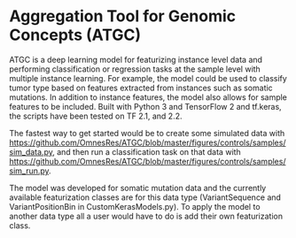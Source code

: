 # Aggregation Tool for Genomic Concepts (ATGC)
ATGC is a deep learning model for featurizing instance level data and performing classification or regression tasks at the sample level with multiple instance learning.  For example, the model could be used to classify tumor type based on features extracted from instances such as somatic mutations.  In addition to instance features, the model also allows for sample features to be included.  Built with Python 3 and TensorFlow 2 and tf.keras, the scripts have been tested on TF 2.1, and 2.2.

The fastest way to get started would be to create some simulated data with https://github.com/OmnesRes/ATGC/blob/master/figures/controls/samples/sim_data.py, and then run a classification task on that data with https://github.com/OmnesRes/ATGC/blob/master/figures/controls/samples/sim_run.py.

The model was developed for somatic mutation data and the currently available featurization classes are for this data type (VariantSequence and VariantPositionBin in CustomKerasModels.py).  To apply the model to another data type all a user would have to do is add their own featurization class.
